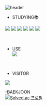 ![header](https://capsule-render.vercel.app/api?&text=🖥Hi,there?🎈&height=310&color=D3D3D3)





- STUDYING📚
<div align="left">
	<img src="https://img.shields.io/badge/Python-3776AB?style=flat&logo=Python&logoColor=white" />
	<img src="https://img.shields.io/badge/Java-007396?style=flat&logo=Java&logoColor=white" />
	<img src="https://img.shields.io/badge/C-A8B9CC?style=flat&logo=C&logoColor=white" />
	<img src="https://img.shields.io/badge/Mysql-4479A1?style=flat&logo=Mysql&logoColor=white" />
	<img src="https://img.shields.io/badge/HTML5-E34F26?style=flat&logo=HTML5&logoColor=white" />
	<img src="https://img.shields.io/badge/CSS3-1572B6?style=flat&logo=CSS3&logoColor=white" />
</div>
<br>
<br>


- USE<br>
<img src="https://github-readme-stats.vercel.app/api/top-langs/?username=secons127&layout=compact"><br>
<br>

- VISITOR <br>
<img src="https://github-readme-stats.vercel.app/api?username=secons127&show_icons=true">
<br>

-BAEKJOON<br>
[![Solved.ac
프로필](http://mazassumnida.wtf/api/v2/generate_badge?boj={SECONS})](https://solved.ac/{SECONS})
